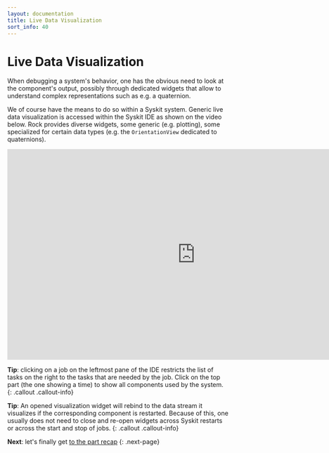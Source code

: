 ```yaml
---
layout: documentation
title: Live Data Visualization
sort_info: 40
---
```


# Live Data Visualization

When debugging a system's behavior, one has the obvious need to look at the
component's output, possibly through dedicated widgets that allow to understand
complex representations such as e.g. a quaternion.

We of course have the means to do so within a Syskit system. Generic live data
visualization is accessed within the Syskit IDE as shown on the video below. Rock
provides diverse widgets, some generic (e.g. plotting), some specialized for certain
data types (e.g. the `OrientationView` dedicated to quaternions).

<div class="fluid-video">
<iframe width="853" height="480" src="https://www.youtube.com/embed/IBeR6wbvBIg?rel=0&amp;showinfo=0" frameborder="0" allowfullscreen></iframe>
</div>

**Tip**: clicking on a job on the leftmost pane of the IDE restricts the list of
tasks on the right to the tasks that are needed by the job. Click on the top part
(the one showing a time) to show all components used by the system.
{: .callout .callout-info}

**Tip**: An opened visualization widget will rebind to the data stream it visualizes if
the corresponding component is restarted. Because of this, one usually does not
need to close and re-open widgets across Syskit restarts or across the start
and stop of jobs.
{: .callout .callout-info}

**Next**: let's finally get [to the part recap](recap.html)
{: .next-page}

